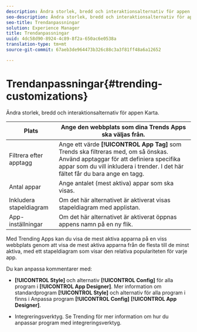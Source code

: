 ```yaml
---
description: Ändra storlek, bredd och interaktionsalternativ för appen Karta.
seo-description: Ändra storlek, bredd och interaktionsalternativ för appen Karta.
seo-title: Trendanpassningar
solution: Experience Manager
title: Trendanpassningar
uuid: 4dc58d90-8924-4c89-8f2a-650ac6e0538a
translation-type: tm+mt
source-git-commit: 67aeb3de964473b326c88c3a3f81ff48a6a12652

---
```



# Trendanpassningar{#trending-customizations}

Ändra storlek, bredd och interaktionsalternativ för appen Karta.

| Plats | Ange den webbplats som dina Trends Apps ska väljas från. |
|---|---|
| Filtrera efter apptagg | Ange ett värde **[!UICONTROL App Tag]** som Trends ska filtreras med, om så önskas. Använd apptaggar för att definiera specifika appar som du vill inkludera i trender. I det här fältet får du bara ange en tagg. |
| Antal appar | Ange antalet (mest aktiva) appar som ska visas. |
| Inkludera stapeldiagram | Om det här alternativet är aktiverat visas stapeldiagram med applistan. |
| App-inställningar | Om det här alternativet är aktiverat öppnas appens namn på en ny flik. |

Med Trending Apps kan du visa de mest aktiva apparna på en viss webbplats genom att visa de mest aktiva apparna från de flesta till de minst aktiva, med ett stapeldiagram som visar den relativa populariteten för varje app.

Du kan anpassa kommentarer med:

* **[!UICONTROL Style]** och alternativ **[!UICONTROL Config]** för alla program i **[!UICONTROL App Designer]**. Mer information om standardprogram **[!UICONTROL Style]** och alternativ för alla program i finns i Anpassa program **[!UICONTROL Config]** **[!UICONTROL App Designer]**.

* Integreringsverktyg. Se Trending för mer information om hur du anpassar program med integreringsverktyg.

